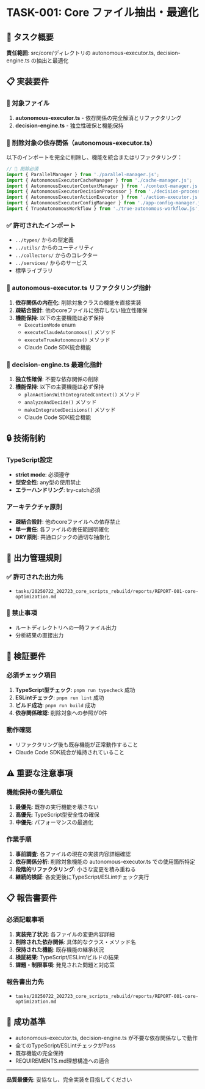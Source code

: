 # TASK-001: Core ファイル抽出・最適化

## 🎯 タスク概要
**責任範囲**: src/core/ディレクトリの autonomous-executor.ts, decision-engine.ts の抽出と最適化

## 📋 実装要件

### 🔧 対象ファイル
1. **autonomous-executor.ts** - 依存関係の完全解消とリファクタリング
2. **decision-engine.ts** - 独立性確保と機能保持

### 🚫 削除対象の依存関係（autonomous-executor.ts）
以下のインポートを完全に削除し、機能を統合またはリファクタリング：
```typescript
// 🔴 削除必須
import { ParallelManager } from './parallel-manager.js';
import { AutonomousExecutorCacheManager } from './cache-manager.js';
import { AutonomousExecutorContextManager } from './context-manager.js';
import { AutonomousExecutorDecisionProcessor } from './decision-processor.js';
import { AutonomousExecutorActionExecutor } from './action-executor.js';
import { AutonomousExecutorConfigManager } from './app-config-manager.js';
import { TrueAutonomousWorkflow } from './true-autonomous-workflow.js';
```

### ✅ 許可されたインポート
- `../types/` からの型定義
- `../utils/` からのユーティリティ
- `../collectors/` からのコレクター
- `../services/` からのサービス
- 標準ライブラリ

### 🎯 autonomous-executor.ts リファクタリング指針
1. **依存関係の内在化**: 削除対象クラスの機能を直接実装
2. **疎結合設計**: 他のcoreファイルに依存しない独立性確保
3. **機能保持**: 以下の主要機能は必ず保持
   - `ExecutionMode` enum
   - `executeClaudeAutonomous()` メソッド
   - `executeTrueAutonomous()` メソッド
   - Claude Code SDK統合機能

### 🎯 decision-engine.ts 最適化指針
1. **独立性確保**: 不要な依存関係の削除
2. **機能保持**: 以下の主要機能は必ず保持
   - `planActionsWithIntegratedContext()` メソッド
   - `analyzeAndDecide()` メソッド
   - `makeIntegratedDecisions()` メソッド
   - Claude Code SDK統合機能

## 🔒 技術制約

### TypeScript設定
- **strict mode**: 必須遵守
- **型安全性**: any型の使用禁止
- **エラーハンドリング**: try-catch必須

### アーキテクチャ原則
- **疎結合設計**: 他のcoreファイルへの依存禁止
- **単一責任**: 各ファイルの責任範囲明確化
- **DRY原則**: 共通ロジックの適切な抽象化

## 📂 出力管理規則

### ✅ 許可された出力先
- `tasks/20250722_202723_core_scripts_rebuild/reports/REPORT-001-core-optimization.md`

### 🚫 禁止事項
- ルートディレクトリへの一時ファイル出力
- 分析結果の直接出力

## 🧪 検証要件

### 必須チェック項目
1. **TypeScript型チェック**: `pnpm run typecheck` 成功
2. **ESLintチェック**: `pnpm run lint` 成功
3. **ビルド成功**: `pnpm run build` 成功
4. **依存関係確認**: 削除対象への参照が0件

### 動作確認
- リファクタリング後も既存機能が正常動作すること
- Claude Code SDK統合が維持されていること

## ⚠️ 重要な注意事項

### 機能保持の優先順位
1. **最優先**: 既存の実行機能を壊さない
2. **高優先**: TypeScript型安全性の確保
3. **中優先**: パフォーマンスの最適化

### 作業手順
1. **事前調査**: 各ファイルの現在の実装内容詳細確認
2. **依存関係分析**: 削除対象機能の autonomous-executor.ts での使用箇所特定
3. **段階的リファクタリング**: 小さな変更を積み重ねる
4. **継続的検証**: 各変更後にTypeScript/ESLintチェック実行

## 📋 報告書要件

### 必須記載事項
1. **実装完了状況**: 各ファイルの変更内容詳細
2. **削除された依存関係**: 具体的なクラス・メソッド名
3. **保持された機能**: 既存機能の継承状況
4. **検証結果**: TypeScript/ESLint/ビルドの結果
5. **課題・制限事項**: 発見された問題と対応策

### 報告書出力先
- `tasks/20250722_202723_core_scripts_rebuild/reports/REPORT-001-core-optimization.md`

## 🎯 成功基準
- autonomous-executor.ts, decision-engine.ts が不要な依存関係なしで動作
- 全てのTypeScript/ESLintチェックがPass
- 既存機能の完全保持
- REQUIREMENTS.md理想構造への適合

---

**品質最優先**: 妥協なし、完全実装を目指してください